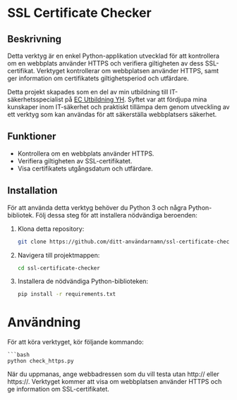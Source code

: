 # SSL Certificate Checker

## Beskrivning

Detta verktyg är en enkel Python-applikation utvecklad för att kontrollera om en webbplats använder HTTPS och verifiera giltigheten av dess SSL-certifikat. Verktyget kontrollerar om webbplatsen använder HTTPS, samt ger information om certifikatets giltighetsperiod och utfärdare.

Detta projekt skapades som en del av min utbildning till IT-säkerhetsspecialist på [EC Utbildning YH](https://ecutbildning.se/). Syftet var att fördjupa mina kunskaper inom IT-säkerhet och praktiskt tillämpa dem genom utveckling av ett verktyg som kan användas för att säkerställa webbplatsers säkerhet.

## Funktioner

- Kontrollera om en webbplats använder HTTPS.
- Verifiera giltigheten av SSL-certifikatet.
- Visa certifikatets utgångsdatum och utfärdare.

## Installation

För att använda detta verktyg behöver du Python 3 och några Python-bibliotek. Följ dessa steg för att installera nödvändiga beroenden:

1. Klona detta repository:
   ```bash
   git clone https://github.com/ditt-användarnamn/ssl-certificate-checker.git

2. Navigera till projektmappen:
    ```bash
    cd ssl-certificate-checker

3. Installera de nödvändiga Python-biblioteken:
    ```bash
    pip install -r requirements.txt

# Användning

För att köra verktyget, kör följande kommando:

    ```bash
    python check_https.py


När du uppmanas, ange webbadressen som du vill testa utan http:// eller https://. Verktyget kommer att visa om webbplatsen använder HTTPS och ge information om SSL-certifikatet.